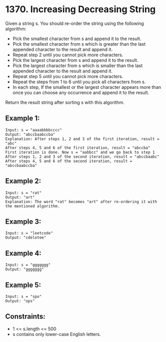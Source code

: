 # 1370. Increasing Decreasing String

Given a string s. You should re-order the string using the following algorithm:

* Pick the smallest character from s and append it to the result.
* Pick the smallest character from s which is greater than the last appended character to the result and append it.
* Repeat step 2 until you cannot pick more characters.
* Pick the largest character from s and append it to the result.
* Pick the largest character from s which is smaller than the last appended character to the result and append it.
* Repeat step 5 until you cannot pick more characters.
* Repeat the steps from 1 to 6 until you pick all characters from s.
* In each step, If the smallest or the largest character appears more than once you can choose any occurrence and append it to the result.

Return the result string after sorting s with this algorithm.

## Example 1:

```
Input: s = "aaaabbbbcccc"
Output: "abccbaabccba"
Explanation: After steps 1, 2 and 3 of the first iteration, result = "abc"
After steps 4, 5 and 6 of the first iteration, result = "abccba"
First iteration is done. Now s = "aabbcc" and we go back to step 1
After steps 1, 2 and 3 of the second iteration, result = "abccbaabc"
After steps 4, 5 and 6 of the second iteration, result = "abccbaabccba"
```

## Example 2:

```
Input: s = "rat"
Output: "art"
Explanation: The word "rat" becomes "art" after re-ordering it with the mentioned algorithm.
```

## Example 3:

```
Input: s = "leetcode"
Output: "cdelotee"
```

## Example 4:

```
Input: s = "ggggggg"
Output: "ggggggg"
```

## Example 5:

```
Input: s = "spo"
Output: "ops"
```

## Constraints:

* 1 <= s.length <= 500
* s contains only lower-case English letters.